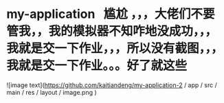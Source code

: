  # my-application   尴尬 ，，，大佬们不要管我，，我的模拟器不知咋地没成功，，，我就是交一下作业，，，所以没有截图，，，我就是交一下作业。。。好了就这些
![image text](https://github.com/kaitiandeng/my-application-2 / app / src / main / res / layout / image.png )
